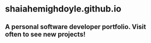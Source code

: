 # shaiahemighdoyle.github.io
## A personal software developer portfolio. Visit often to see new projects!

